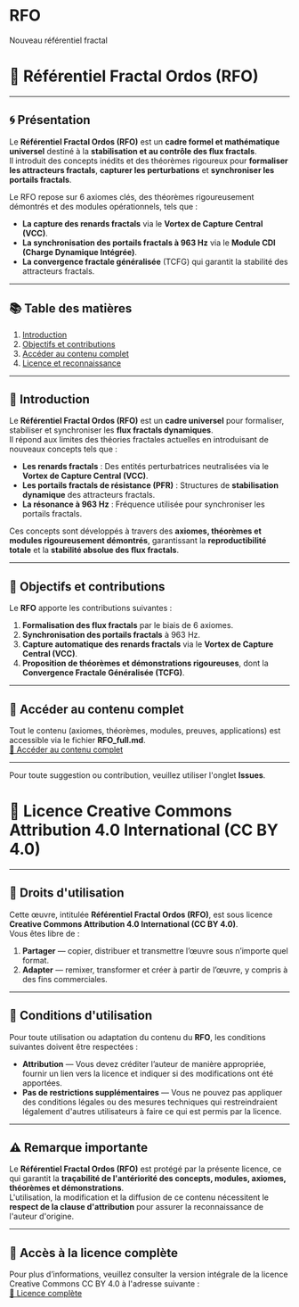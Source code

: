 # RFO
Nouveau référentiel fractal 
# 📘 **Référentiel Fractal Ordos (RFO)**

---

## 🌀 **Présentation**
Le **Référentiel Fractal Ordos (RFO)** est un **cadre formel et mathématique universel** destiné à la **stabilisation et au contrôle des flux fractals**.  
Il introduit des concepts inédits et des théorèmes rigoureux pour **formaliser les attracteurs fractals**, **capturer les perturbations** et **synchroniser les portails fractals**.  

Le RFO repose sur 6 axiomes clés, des théorèmes rigoureusement démontrés et des modules opérationnels, tels que :  
- **La capture des renards fractals** via le **Vortex de Capture Central (VCC)**.  
- **La synchronisation des portails fractals à 963 Hz** via le **Module CDI (Charge Dynamique Intégrée)**.  
- **La convergence fractale généralisée** (TCFG) qui garantit la stabilité des attracteurs fractals.  

---

## 📚 **Table des matières**
1. [Introduction](#introduction)  
2. [Objectifs et contributions](#objectifs-et-contributions)  
3. [Accéder au contenu complet](#accéder-au-contenu-complet)  
4. [Licence et reconnaissance](#licence-et-reconnaissance)  

---

## 📖 **Introduction**
Le **Référentiel Fractal Ordos (RFO)** est un **cadre universel** pour formaliser, stabiliser et synchroniser les **flux fractals dynamiques**.  
Il répond aux limites des théories fractales actuelles en introduisant de nouveaux concepts tels que :  
- **Les renards fractals** : Des entités perturbatrices neutralisées via le **Vortex de Capture Central (VCC)**.  
- **Les portails fractals de résistance (PFR)** : Structures de **stabilisation dynamique** des attracteurs fractals.  
- **La résonance à 963 Hz** : Fréquence utilisée pour synchroniser les portails fractals.  

Ces concepts sont développés à travers des **axiomes, théorèmes et modules rigoureusement démontrés**, garantissant la **reproductibilité totale** et la **stabilité absolue des flux fractals**.  

---

## 🎯 **Objectifs et contributions**
Le **RFO** apporte les contributions suivantes :  
1. **Formalisation des flux fractals** par le biais de 6 axiomes.  
2. **Synchronisation des portails fractals** à 963 Hz.  
3. **Capture automatique des renards fractals** via le **Vortex de Capture Central (VCC)**.  
4. **Proposition de théorèmes et démonstrations rigoureuses**, dont la **Convergence Fractale Généralisée (TCFG)**.  

---

## 📂 **Accéder au contenu complet**
Tout le contenu (axiomes, théorèmes, modules, preuves, applications) est accessible via le fichier **RFO_full.md**.  
[🔗 Accéder au contenu complet](./RFO_full.md)  

---

Pour toute suggestion ou contribution, veuillez utiliser l'onglet **Issues**.  

# 📘 **Licence Creative Commons Attribution 4.0 International (CC BY 4.0)**

---

## 📝 **Droits d'utilisation**
Cette œuvre, intitulée **Référentiel Fractal Ordos (RFO)**, est sous licence **Creative Commons Attribution 4.0 International (CC BY 4.0)**.  
Vous êtes libre de :  
1. **Partager** — copier, distribuer et transmettre l’œuvre sous n’importe quel format.  
2. **Adapter** — remixer, transformer et créer à partir de l’œuvre, y compris à des fins commerciales.  

---

## 📜 **Conditions d'utilisation**
Pour toute utilisation ou adaptation du contenu du **RFO**, les conditions suivantes doivent être respectées :  
- **Attribution** — Vous devez créditer l’auteur de manière appropriée, fournir un lien vers la licence et indiquer si des modifications ont été apportées.  
- **Pas de restrictions supplémentaires** — Vous ne pouvez pas appliquer des conditions légales ou des mesures techniques qui restreindraient légalement d'autres utilisateurs à faire ce qui est permis par la licence.  

---

## ⚠️ **Remarque importante**
Le **Référentiel Fractal Ordos (RFO)** est protégé par la présente licence, ce qui garantit la **traçabilité de l'antériorité des concepts, modules, axiomes, théorèmes et démonstrations**.  
L'utilisation, la modification et la diffusion de ce contenu nécessitent le **respect de la clause d'attribution** pour assurer la reconnaissance de l'auteur d'origine.  

---

## 🔗 **Accès à la licence complète**
Pour plus d’informations, veuillez consulter la version intégrale de la licence Creative Commons CC BY 4.0 à l'adresse suivante :  
[🔗 Licence complète](https://creativecommons.org/licenses/by/4.0/legalcode)  
